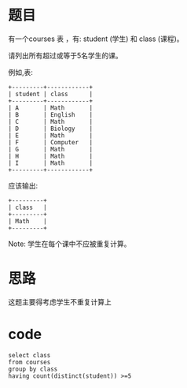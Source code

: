 # 题目

有一个courses 表 ，有: student (学生) 和 class (课程)。

请列出所有超过或等于5名学生的课。

例如,表:

```
+---------+------------+
| student | class      |
+---------+------------+
| A       | Math       |
| B       | English    |
| C       | Math       |
| D       | Biology    |
| E       | Math       |
| F       | Computer   |
| G       | Math       |
| H       | Math       |
| I       | Math       |
+---------+------------+
```


应该输出:

```
+---------+
| class   |
+---------+
| Math    |
+---------+
```


Note:
学生在每个课中不应被重复计算。



# 思路

这题主要得考虑学生不重复计算上

# code

```mysql
select class   
from courses 
group by class
having count(distinct(student)) >=5
```

